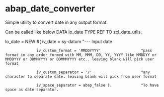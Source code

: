 # abap_date_converter
Simple utility to convert date in any output format.

Can be called like below
DATA lo_date TYPE REF TO zcl_date_utils.


lo_date =  NEW #( iv_date = sy-datum                             "--- Input date

                  iv_custom_format = 'MMDDYYYY'                  "pass format in any order formed with MM, MMM, DD, YY, YYYY like MMDDYY or MMDDYYY or DDMMYYYY or DDMMMYYYY etc.. leaving blank will pick user format
									
                  iv_custom_separator = '/'                      "any character to separate date. leaving blank will pick from user format
									
                  iv_space_separator = abap_false ).             "To have space as date separator.
